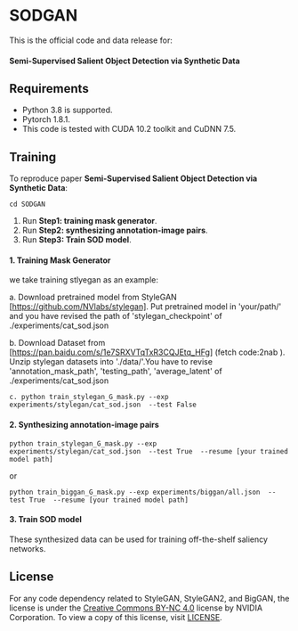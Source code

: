 # SODGAN

This is the official code and data release for:

#### Semi-Supervised Salient Object Detection via Synthetic Data

## Requirements

- Python 3.8  is supported.
- Pytorch 1.8.1.
- This code is tested with CUDA 10.2 toolkit and CuDNN 7.5.

## Training 

To reproduce paper **Semi-Supervised Salient Object Detection via Synthetic Data**: 

```
cd SODGAN
```

1. Run **Step1: training mask generator**.  
2. Run **Step2: synthesizing annotation-image pairs**.
3. Run **Step3: Train SOD model**.


#### 1. Training Mask Generator

we take training stlyegan as an example:

a. Download pretrained model from StyleGAN [https://github.com/NVlabs/stylegan]. Put pretrained model in  'your/path/' and you have revised the path of 'stylegan_checkpoint' of ./experiments/cat_sod.json 

b. Download Dataset from [https://pan.baidu.com/s/1e7SRXVTqTxR3CQJEtq_HFg] (fetch code:2nab ). Unzip stylegan datasets into './data/'.You have to revise 'annotation_mask_path', 'testing_path', 'average_latent' of ./experiments/cat_sod.json 


```
c. python train_stylegan_G_mask.py --exp experiments/stylegan/cat_sod.json  --test False
```


#### 2. Synthesizing annotation-image pairs  
```
python train_stylegan_G_mask.py --exp experiments/stylegan/cat_sod.json  --test True  --resume [your trained model path] 
```
or
```
python train_biggan_G_mask.py --exp experiments/biggan/all.json  --test True  --resume [your trained model path] 
```


#### 3. Train SOD model

These synthesized data can be used for training off-the-shelf saliency networks.

## License

For any code dependency related to StyleGAN, StyleGAN2, and BigGAN, the license is under the [Creative Commons BY-NC 4.0](https://creativecommons.org/licenses/by-nc/4.0/) license by NVIDIA Corporation.  To view a copy of this license, visit [LICENSE](https://github.com/NVlabs/stylegan/blob/master/LICENSE.txt ).
